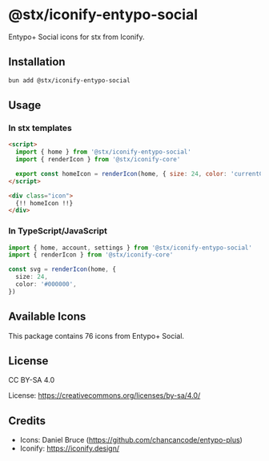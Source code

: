 # @stx/iconify-entypo-social

Entypo+ Social icons for stx from Iconify.

## Installation

```bash
bun add @stx/iconify-entypo-social
```

## Usage

### In stx templates

```html
<script>
  import { home } from '@stx/iconify-entypo-social'
  import { renderIcon } from '@stx/iconify-core'

  export const homeIcon = renderIcon(home, { size: 24, color: 'currentColor' })
</script>

<div class="icon">
  {!! homeIcon !!}
</div>
```

### In TypeScript/JavaScript

```typescript
import { home, account, settings } from '@stx/iconify-entypo-social'
import { renderIcon } from '@stx/iconify-core'

const svg = renderIcon(home, {
  size: 24,
  color: '#000000',
})
```

## Available Icons

This package contains 76 icons from Entypo+ Social.

## License

CC BY-SA 4.0

License: https://creativecommons.org/licenses/by-sa/4.0/

## Credits

- Icons: Daniel Bruce (https://github.com/chancancode/entypo-plus)
- Iconify: https://iconify.design/
